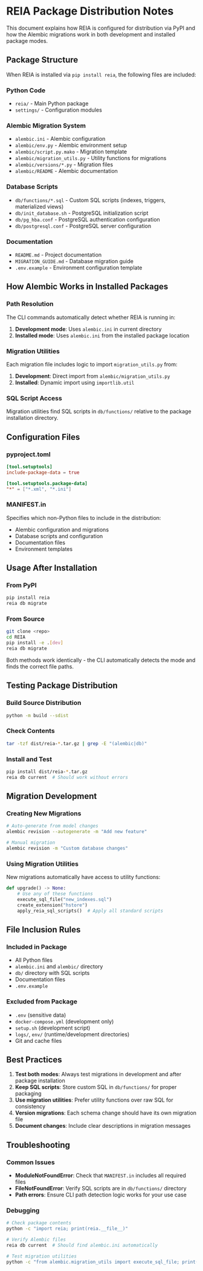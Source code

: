 # REIA Package Distribution Notes

This document explains how REIA is configured for distribution via PyPI and how the Alembic migrations work in both development and installed package modes.

## Package Structure

When REIA is installed via `pip install reia`, the following files are included:

### Python Code
- `reia/` - Main Python package
- `settings/` - Configuration modules

### Alembic Migration System
- `alembic.ini` - Alembic configuration
- `alembic/env.py` - Alembic environment setup
- `alembic/script.py.mako` - Migration template
- `alembic/migration_utils.py` - Utility functions for migrations
- `alembic/versions/*.py` - Migration files
- `alembic/README` - Alembic documentation

### Database Scripts
- `db/functions/*.sql` - Custom SQL scripts (indexes, triggers, materialized views)
- `db/init_database.sh` - PostgreSQL initialization script
- `db/pg_hba.conf` - PostgreSQL authentication configuration
- `db/postgresql.conf` - PostgreSQL server configuration

### Documentation
- `README.md` - Project documentation
- `MIGRATION_GUIDE.md` - Database migration guide
- `.env.example` - Environment configuration template

## How Alembic Works in Installed Packages

### Path Resolution
The CLI commands automatically detect whether REIA is running in:
1. **Development mode**: Uses `alembic.ini` in current directory
2. **Installed mode**: Uses `alembic.ini` from the installed package location

### Migration Utilities
Each migration file includes logic to import `migration_utils.py` from:
1. **Development**: Direct import from `alembic/migration_utils.py`
2. **Installed**: Dynamic import using `importlib.util`

### SQL Script Access
Migration utilities find SQL scripts in `db/functions/` relative to the package installation directory.

## Configuration Files

### pyproject.toml
```toml
[tool.setuptools]
include-package-data = true

[tool.setuptools.package-data]
"*" = ["*.xml", "*.ini"]
```

### MANIFEST.in
Specifies which non-Python files to include in the distribution:
- Alembic configuration and migrations
- Database scripts and configuration
- Documentation files
- Environment templates

## Usage After Installation

### From PyPI
```bash
pip install reia
reia db migrate
```

### From Source
```bash
git clone <repo>
cd REIA
pip install -e .[dev]
reia db migrate
```

Both methods work identically - the CLI automatically detects the mode and finds the correct file paths.

## Testing Package Distribution

### Build Source Distribution
```bash
python -m build --sdist
```

### Check Contents
```bash
tar -tzf dist/reia-*.tar.gz | grep -E "(alembic|db)"
```

### Install and Test
```bash
pip install dist/reia-*.tar.gz
reia db current  # Should work without errors
```

## Migration Development

### Creating New Migrations
```bash
# Auto-generate from model changes
alembic revision --autogenerate -m "Add new feature"

# Manual migration
alembic revision -m "Custom database changes"
```

### Using Migration Utilities
New migrations automatically have access to utility functions:
```python
def upgrade() -> None:
    # Use any of these functions
    execute_sql_file("new_indexes.sql")
    create_extension("hstore")
    apply_reia_sql_scripts()  # Apply all standard scripts
```

## File Inclusion Rules

### Included in Package
- All Python files
- `alembic.ini` and `alembic/` directory
- `db/` directory with SQL scripts
- Documentation files
- `.env.example`

### Excluded from Package
- `.env` (sensitive data)
- `docker-compose.yml` (development only)
- `setup.sh` (development script)
- `logs/`, `env/` (runtime/development directories)
- Git and cache files

## Best Practices

1. **Test both modes**: Always test migrations in development and after package installation
2. **Keep SQL scripts**: Store custom SQL in `db/functions/` for proper packaging
3. **Use migration utilities**: Prefer utility functions over raw SQL for consistency
4. **Version migrations**: Each schema change should have its own migration file
5. **Document changes**: Include clear descriptions in migration messages

## Troubleshooting

### Common Issues
- **ModuleNotFoundError**: Check that `MANIFEST.in` includes all required files
- **FileNotFoundError**: Verify SQL scripts are in `db/functions/` directory
- **Path errors**: Ensure CLI path detection logic works for your use case

### Debugging
```bash
# Check package contents
python -c "import reia; print(reia.__file__)"

# Verify Alembic files
reia db current  # Should find alembic.ini automatically

# Test migration utilities
python -c "from alembic.migration_utils import execute_sql_file; print('OK')"
```